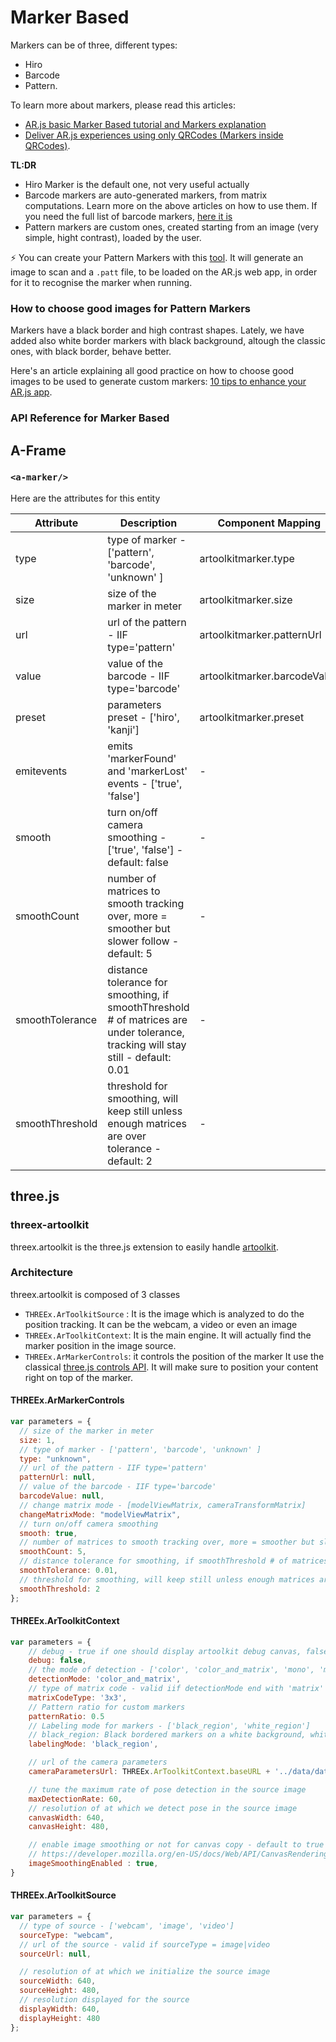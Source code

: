 # Marker Based

Markers can be of three, different types:

- Hiro
- Barcode
- Pattern.

To learn more about markers, please read this articles:

- [AR.js basic Marker Based tutorial and Markers explanation](https://medium.com/chialab-open-source/ar-js-the-simpliest-way-to-get-cross-browser-ar-on-the-web-8f670dd45462)
- [Deliver AR.js experiences using only QRCodes (Markers inside QRCodes)](https://medium.com/chialab-open-source/how-to-deliver-ar-on-the-web-only-with-a-qr-code-e24b7b61f8cb).

**TL:DR**

- Hiro Marker is the default one, not very useful actually
- Barcode markers are auto-generated markers, from matrix computations. Learn more on the above articles on how to use them. If you need the full list of barcode markers, [here it is](https://github.com/nicolocarpignoli/artoolkit-barcode-markers-collection)
- Pattern markers are custom ones, created starting from an image (very simple, hight contrast), loaded by the user.

⚡️ You can create your Pattern Markers with this [tool](https://ar-js-org.github.io/AR.js/three.js/examples/marker-training/examples/generator.html). It will generate an image to scan and a `.patt` file, to be loaded on the AR.js web app, in order for it to recognise the marker when running.

### How to choose good images for Pattern Markers

Markers have a black border and high contrast shapes. Lately, we have added also white border markers with black background, altough the classic ones, with black border, behave better.

Here's an article explaining all good practice on how to choose good images to be used to generate custom markers: [10 tips to enhance your AR.js app](https://medium.com/chialab-open-source/10-tips-to-enhance-your-ar-js-app-8b44c6faffca).

### API Reference for Marker Based

## A-Frame

### `<a-marker/>`

Here are the attributes for this entity

| Attribute       | Description                                                                                                                      | Component Mapping            |
| --------------- | -------------------------------------------------------------------------------------------------------------------------------- | ---------------------------- |
| type            | type of marker - ['pattern', 'barcode', 'unknown' ]                                                                              | artoolkitmarker.type         |
| size            | size of the marker in meter                                                                                                      | artoolkitmarker.size         |
| url             | url of the pattern - IIF type='pattern'                                                                                          | artoolkitmarker.patternUrl   |
| value           | value of the barcode - IIF type='barcode'                                                                                        | artoolkitmarker.barcodeValue |
| preset          | parameters preset - ['hiro', 'kanji']                                                                                            | artoolkitmarker.preset       |
| emitevents      | emits 'markerFound' and 'markerLost' events - ['true', 'false']                                                                  | -                            |
| smooth          | turn on/off camera smoothing - ['true', 'false'] - default: false                                                                | -                            |
| smoothCount     | number of matrices to smooth tracking over, more = smoother but slower follow - default: 5                                       | -                            |
| smoothTolerance | distance tolerance for smoothing, if smoothThreshold # of matrices are under tolerance, tracking will stay still - default: 0.01 | -                            |
| smoothThreshold | threshold for smoothing, will keep still unless enough matrices are over tolerance - default: 2                                  | -                            |

## three.js

### threex-artoolkit

threex.artoolkit is the three.js extension to easily handle [artoolkit](https://github.com/artoolkitx/jsartoolkit5).

### Architecture

threex.artoolkit is composed of 3 classes

- `THREEx.ArToolkitSource` : It is the image which is analyzed to do the position tracking.
  It can be the webcam, a video or even an image
- `THREEx.ArToolkitContext`: It is the main engine. It will actually find the marker position
  in the image source.
- `THREEx.ArMarkerControls`: it controls the position of the marker
  It use the classical [three.js controls API](https://github.com/mrdoob/three.js/tree/master/examples/js/controls).
  It will make sure to position your content right on top of the marker.

#### THREEx.ArMarkerControls

```javascript
var parameters = {
  // size of the marker in meter
  size: 1,
  // type of marker - ['pattern', 'barcode', 'unknown' ]
  type: "unknown",
  // url of the pattern - IIF type='pattern'
  patternUrl: null,
  // value of the barcode - IIF type='barcode'
  barcodeValue: null,
  // change matrix mode - [modelViewMatrix, cameraTransformMatrix]
  changeMatrixMode: "modelViewMatrix",
  // turn on/off camera smoothing
  smooth: true,
  // number of matrices to smooth tracking over, more = smoother but slower follow
  smoothCount: 5,
  // distance tolerance for smoothing, if smoothThreshold # of matrices are under tolerance, tracking will stay still
  smoothTolerance: 0.01,
  // threshold for smoothing, will keep still unless enough matrices are over tolerance
  smoothThreshold: 2
};
```

#### THREEx.ArToolkitContext

```javascript
var parameters = {
	// debug - true if one should display artoolkit debug canvas, false otherwise
	debug: false,
	// the mode of detection - ['color', 'color_and_matrix', 'mono', 'mono_and_matrix']
	detectionMode: 'color_and_matrix',
	// type of matrix code - valid iif detectionMode end with 'matrix' - [3x3, 3x3_HAMMING63, 3x3_PARITY65, 4x4, 4x4_BCH_13_9_3, 4x4_BCH_13_5_5]
	matrixCodeType: '3x3',
	// Pattern ratio for custom markers
	patternRatio: 0.5
	// Labeling mode for markers - ['black_region', 'white_region']
	// black_region: Black bordered markers on a white background, white_region: White bordered markers on a black background
	labelingMode: 'black_region',

    // url of the camera parameters
    cameraParametersUrl: THREEx.ArToolkitContext.baseURL + '../data/data/camera_para.dat',

	// tune the maximum rate of pose detection in the source image
	maxDetectionRate: 60,
	// resolution of at which we detect pose in the source image
	canvasWidth: 640,
	canvasHeight: 480,

	// enable image smoothing or not for canvas copy - default to true
	// https://developer.mozilla.org/en-US/docs/Web/API/CanvasRenderingContext2D/imageSmoothingEnabled
	imageSmoothingEnabled : true,
}
```

#### THREEx.ArToolkitSource

```javascript
var parameters = {
  // type of source - ['webcam', 'image', 'video']
  sourceType: "webcam",
  // url of the source - valid if sourceType = image|video
  sourceUrl: null,

  // resolution of at which we initialize the source image
  sourceWidth: 640,
  sourceHeight: 480,
  // resolution displayed for the source
  displayWidth: 640,
  displayHeight: 480
};
```
